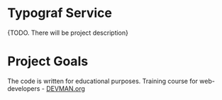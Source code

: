 # Typograf Service

{TODO. There will be project description}

# Project Goals

The code is written for educational purposes. Training course for web-developers - [DEVMAN.org](https://devman.org)
